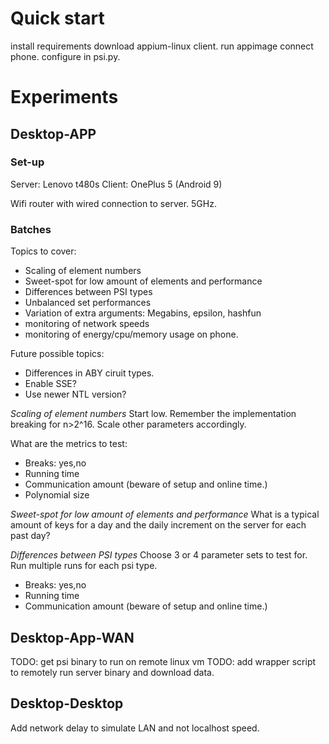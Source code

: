 # Quick start
install requirements
download appium-linux client.
run appimage
connect phone.
configure in psi.py.

# Experiments
## Desktop-APP
### Set-up
Server: Lenovo t480s
Client: OnePlus 5 (Android 9)

Wifi router with wired connection to server.
5GHz. 

### Batches
Topics to cover:
* Scaling of element numbers
* Sweet-spot for low amount of elements and performance
* Differences between PSI types
* Unbalanced set performances
* Variation of extra arguments: Megabins, epsilon, hashfun
* monitoring of network speeds
* monitoring of energy/cpu/memory usage on phone.

Future possible topics:
* Differences in ABY ciruit types.
* Enable SSE?
* Use newer NTL version?


*Scaling of element numbers* 
Start low. 
Remember the implementation breaking for n>2^16.
Scale other parameters accordingly.

What are the metrics to test:

* Breaks: yes,no
* Running time
* Communication amount (beware of setup and online time.)
* Polynomial size

*Sweet-spot for low amount of elements and performance*
What is a typical amount of keys for a day and the daily increment on the server
for each past day?

*Differences between PSI types*
Choose 3 or 4 parameter sets to test for.
Run multiple runs for each psi type.

* Breaks: yes,no
* Running time
* Communication amount (beware of setup and online time.)



## Desktop-App-WAN
TODO: get psi binary to run on remote linux vm
TODO: add wrapper script to remotely run server binary and download data.

## Desktop-Desktop
Add network delay to simulate LAN and not localhost speed.
